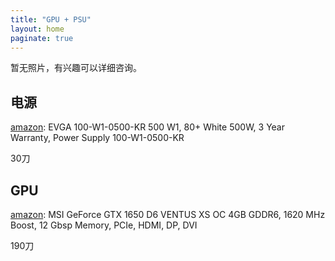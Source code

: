 ```yaml
---
title: "GPU + PSU"
layout: home
paginate: true
---
```

暂无照片，有兴趣可以详细咨询。

## 电源

[amazon](https://www.amazon.ca/dp/B00H33SFJU?ref_=cm_sw_r_cp_ud_dp_V6BS6T727PW5SB8WS22X): EVGA 100-W1-0500-KR 500 W1, 80+ White 500W, 3 Year Warranty, Power Supply 100-W1-0500-KR

30刀

## GPU

[amazon](https://www.amazon.ca/dp/B07QPXT4NG?ref_=cm_sw_r_cp_ud_dp_1EYGZGTP2T7HJHM3A0MR): MSI GeForce GTX 1650 D6 VENTUS XS OC 4GB GDDR6, 1620 MHz Boost, 12 Gbsp Memory, PCIe, HDMI, DP, DVI

190刀

